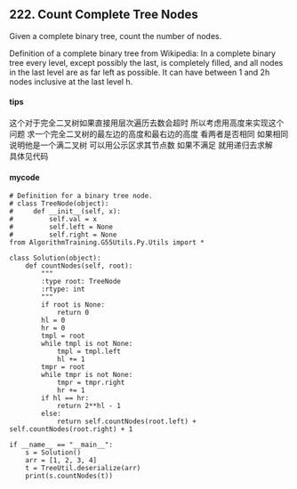 ## 222. Count Complete Tree Nodes

Given a complete binary tree, count the number of nodes.

Definition of a complete binary tree from Wikipedia:
In a complete binary tree every level, except possibly the last, is completely filled, and all nodes in the last level are as far left as possible. It can have between 1 and 2h nodes inclusive at the last level h.
#### tips
这个对于完全二叉树如果直接用层次遍历去数会超时 所以考虑用高度来实现这个问题
求一个完全二叉树的最左边的高度和最右边的高度 看两者是否相同 如果相同说明他是一个满二叉树 可以用公示区求其节点数 如果不满足 就用递归去求解  
具体见代码

#### mycode
```
# Definition for a binary tree node.
# class TreeNode(object):
#     def __init__(self, x):
#         self.val = x
#         self.left = None
#         self.right = None
from AlgorithmTraining.G55Utils.Py.Utils import *

class Solution(object):
    def countNodes(self, root):
        """
        :type root: TreeNode
        :rtype: int
        """
        if root is None:
            return 0
        hl = 0
        hr = 0
        tmpl = root
        while tmpl is not None:
            tmpl = tmpl.left
            hl += 1
        tmpr = root
        while tmpr is not None:
            tmpr = tmpr.right
            hr += 1
        if hl == hr:
            return 2**hl - 1
        else:
            return self.countNodes(root.left) + self.countNodes(root.right) + 1

if __name__ == "__main__":
    s = Solution()
    arr = [1, 2, 3, 4]
    t = TreeUtil.deserialize(arr)
    print(s.countNodes(t))
```
